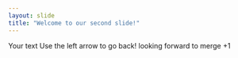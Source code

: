 ```yaml
---
layout: slide
title: "Welcome to our second slide!"
---
```

Your text
Use the left arrow to go back!
looking forward to merge +1
